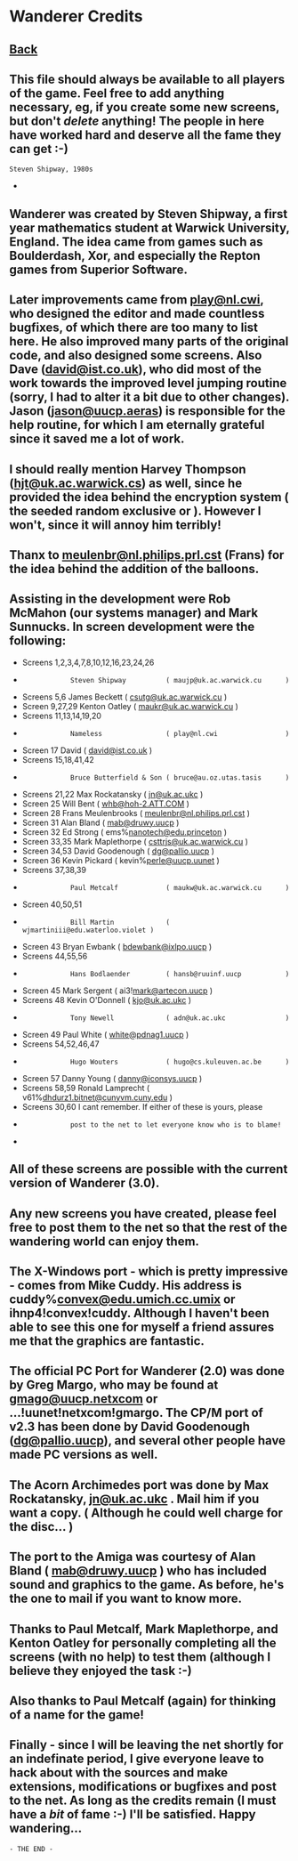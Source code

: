 # Wanderer Credits
[Back](Wanderer)
-
This file should always be available to all players of the game.
Feel free to add anything necessary, eg, if you create some new screens,
but don't *delete* anything! The people in here have worked hard and
deserve all the fame they can get :-)
-
    Steven Shipway, 1980s
-
Wanderer was created by Steven Shipway, a first year mathematics student at
Warwick University, England.  The idea came from games such as Boulderdash,
Xor, and especially the Repton games from Superior Software.
-
Later improvements came from play@nl.cwi, who designed the editor and made
countless bugfixes, of which there are too many to list here. He also improved
many parts of the original code, and also designed some screens. Also Dave
(david@ist.co.uk), who did most of the work towards the improved level jumping
routine (sorry, I had to alter it a bit due to other changes). Jason
(jason@uucp.aeras) is responsible for the help routine, for which I am
eternally grateful since it saved me a lot of work.
-
I should really mention Harvey Thompson (hjt@uk.ac.warwick.cs) as well,
since he provided the idea behind the encryption system ( the seeded random
exclusive or ). However I won't, since it will annoy him terribly!
-
Thanx to meulenbr@nl.philips.prl.cst (Frans) for the idea behind the
addition of the balloons.
-
Assisting in the development were Rob McMahon (our systems manager)
and Mark Sunnucks. In screen development were the following:
-
- Screens 1,2,3,4,7,8,10,12,16,23,24,26
-                 Steven Shipway          ( maujp@uk.ac.warwick.cu      )
- Screens 5,6     James Beckett           ( csutg@uk.ac.warwick.cu      )
- Screen  9,27,29 Kenton Oatley           ( maukr@uk.ac.warwick.cu      )
- Screens 11,13,14,19,20
-                 Nameless                ( play@nl.cwi                 )
- Screen  17      David                   ( david@ist.co.uk             )
- Screens 15,18,41,42
-                 Bruce Butterfield & Son ( bruce@au.oz.utas.tasis      )
- Screens 21,22   Max Rockatansky         ( jn@uk.ac.ukc                )
- Screen  25      Will Bent               ( whb@hoh-2.ATT.COM           )
- Screen  28      Frans Meulenbrooks      ( meulenbr@nl.philips.prl.cst )
- Screen  31      Alan Bland              ( mab@druwy.uucp              )
- Screen  32      Ed Strong               ( ems%nanotech@edu.princeton  )
- Screen  33,35   Mark Maplethorpe        ( csttrjs@uk.ac.warwick.cu    )
- Screen  34,53   David Goodenough        ( dg@pallio.uucp              )
- Screen  36      Kevin Pickard           ( kevin%perle@uucp.uunet      )
- Screens 37,38,39
-                 Paul Metcalf            ( maukw@uk.ac.warwick.cu      )
- Screen  40,50,51
-                 Bill Martin             ( wjmartiniii@edu.waterloo.violet )
- Screen  43      Bryan Ewbank            ( bdewbank@ixlpo.uucp         )
- Screens 44,55,56
-                 Hans Bodlaender         ( hansb@ruuinf.uucp           )
- Screen  45      Mark Sergent            ( ai3!mark@artecon.uucp       )
- Screens 48      Kevin O'Donnell         ( kjo@uk.ac.ukc               )
-                 Tony Newell             ( adn@uk.ac.ukc               )
- Screen  49      Paul White              ( white@pdnag1.uucp           )
- Screens 54,52,46,47
-                 Hugo Wouters            ( hugo@cs.kuleuven.ac.be      )
- Screen  57      Danny Young             ( danny@iconsys.uucp          )
- Screens 58,59   Ronald Lamprecht        ( v61%dhdurz1.bitnet@cunyvm.cuny.edu )
- Screens 30,60   I cant remember. If either of these is yours, please
-                 post to the net to let everyone know who is to blame!
-
All of these screens are possible with the current version of Wanderer
(3.0).
-
Any new screens you have created, please feel free to post them to the net
so that the rest of the wandering world can enjoy them.
-
The X-Windows port - which is pretty impressive - comes from Mike Cuddy.
His address is cuddy%convex@edu.umich.cc.umix or ihnp4!convex!cuddy. Although I
haven't been able to see this one for myself a friend assures me that the
graphics are fantastic.
-
The official PC Port for Wanderer (2.0) was done by Greg Margo, who may be
found at gmago@uucp.netxcom or ...!uunet!netxcom!gmargo. The CP/M port of v2.3
has been done by David Goodenough (dg@pallio.uucp), and several other people
have made PC versions as well.
-
The Acorn Archimedes port was done by Max Rockatansky, jn@uk.ac.ukc . Mail
him if you want a copy. ( Although he could well charge for the disc... )
-
The port to the Amiga was courtesy of Alan Bland ( mab@druwy.uucp ) who has
included sound and graphics to the game. As before, he's the one to mail if
you want to know more.
-
Thanks to Paul Metcalf, Mark Maplethorpe, and Kenton Oatley for personally
completing all the screens (with no help) to test them (although I believe they
enjoyed the task :-)
-
Also thanks to Paul Metcalf (again) for thinking of a name for the game!
-
Finally - since I will be leaving the net shortly for an indefinate period,
I give everyone leave to hack about with the sources and make extensions,
modifications or bugfixes and post to the net. As long as the credits remain (I
must have a *bit* of fame :-) I'll be satisfied. Happy wandering...
-
    - THE END -
